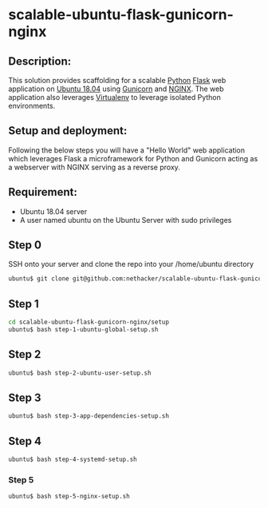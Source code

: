 # scalable-ubuntu-flask-gunicorn-nginx

## Description:

This solution provides scaffolding for a scalable [Python](https://www.python.org/) [Flask](http://flask.pocoo.org/) web application on [Ubuntu 18.04](https://www.ubuntu.com/) using [Gunicorn](https://gunicorn.org/) and [NGINX](http://nginx.org/). The web application also leverages [Virtualenv](https://virtualenv.pypa.io/en/latest/) to leverage isolated Python environments.

## Setup and deployment:

Following the below steps you will have a "Hello World" web application which leverages Flask a microframework for Python and Gunicorn acting as a webserver with NGINX serving as a reverse proxy.

## Requirement:

* Ubuntu 18.04 server
* A user named ubuntu on the Ubuntu Server with sudo privileges

## Step 0

SSH onto your server and clone the repo into your /home/ubuntu directory

```bash
ubuntu$ git clone git@github.com:nethacker/scalable-ubuntu-flask-gunicorn-nginx.git
```

## Step 1

```bash
cd scalable-ubuntu-flask-gunicorn-nginx/setup
ubuntu$ bash step-1-ubuntu-global-setup.sh
```

## Step 2

```bash
ubuntu$ bash step-2-ubuntu-user-setup.sh
```

## Step 3
```bash
ubuntu$ bash step-3-app-dependencies-setup.sh
```

## Step 4
```bash
ubuntu$ bash step-4-systemd-setup.sh
```

### Step 5
```bash
ubuntu$ bash step-5-nginx-setup.sh
```
